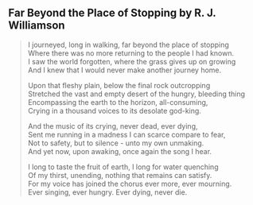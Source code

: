 ## Far Beyond the Place of Stopping by R. J. Williamson

> I journeyed, long in walking, far beyond the place of stopping  
> Where there was no more returning to the people I had known.  
> I saw the world forgotten, where the grass gives up on growing  
> And I knew that I would never make another journey home.
> 
> Upon that fleshy plain, below the final rock outcropping  
> Stretched the vast and empty desert of the hungry, bleeding thing  
> Encompassing the earth to the horizon, all-consuming,  
> Crying in a thousand voices to its desolate god-king.
> 
> And the music of its crying, never dead, ever dying,  
> Sent me running in a madness I can scarce compare to fear,  
> Not to safety, but to silence - unto my own unmaking.  
> And yet now, upon awaking, once again the song I hear.
> 
> I long to taste the fruit of earth, I long for water quenching  
> Of my thirst, unending, nothing that remains can satisfy.  
> For my voice has joined the chorus ever more, ever mourning.  
> Ever singing, ever hungry. Ever dying, never die.


